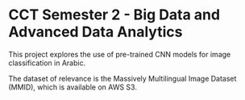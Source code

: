 # CCT Semester 2 - Big Data and Advanced Data Analytics

This project explores the use of pre-trained CNN models for image classification in Arabic.

The dataset of relevance is the Massively Multilingual Image Dataset (MMID), which is available on AWS S3.
